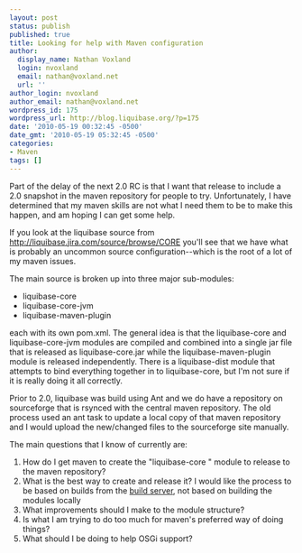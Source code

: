 ```yaml
---
layout: post
status: publish
published: true
title: Looking for help with Maven configuration
author:
  display_name: Nathan Voxland
  login: nvoxland
  email: nathan@voxland.net
  url: ''
author_login: nvoxland
author_email: nathan@voxland.net
wordpress_id: 175
wordpress_url: http://blog.liquibase.org/?p=175
date: '2010-05-19 00:32:45 -0500'
date_gmt: '2010-05-19 05:32:45 -0500'
categories:
- Maven
tags: []
---
```



Part of the delay of the next 2.0 RC is that I want that release to include a 2.0 snapshot in the maven repository for people to try. Unfortunately, I have determined that my maven skills are not what I need them to be to make this happen, and am hoping I can get some help.


If you look at the liquibase source from <a href="http://liquibase.jira.com/source/browse/CORE">http://liquibase.jira.com/source/browse/CORE</a> you'll see that we have what is probably an uncommon source configuration--which is the root of a lot of my maven issues.


The main source is broken up into three major sub-modules:


- liquibase-core
- liquibase-core-jvm
- liquibase-maven-plugin



each with its own pom.xml. The general idea is that the liquibase-core and liquibase-core-jvm modules are compiled and combined into a single jar file that is released as liquibase-core.jar while the liquibase-maven-plugin module is released independently. There is a liquibase-dist module that attempts to bind everything together in to liquibase-core, but I'm not sure if it is really doing it all correctly.



Prior to 2.0, liquibase was build using Ant and we do have a repository on sourceforge that is rsynced with the central maven repository. The old process used an ant task to update a local copy of that maven repository and I would upload the new/changed files to the sourceforge site manually.


The main questions that I know of currently are:

1. How do I get maven to create the "liquibase-core " module to release to the maven repository?
1. What is the best way to create and release it? I would like the process to be based on builds from the <a href="http://liquibase.org/ci">build server</a>, not based on building the modules locally
1. What improvements should I make to the module structure?
1. Is what I am trying to do too much for maven's preferred way of doing things?
1. What should I be doing to help OSGi support?

